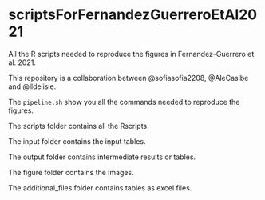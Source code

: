 # scriptsForFernandezGuerreroEtAl2021

All the R scripts needed to reproduce the figures in Fernandez-Guerrero et al. 2021.

This repository is a collaboration between @sofiasofia2208, @AleCaslbe and @lldelisle.

The `pipeline.sh` show you all the commands needed to reproduce the figures.

The scripts folder contains all the Rscripts.

The input folder contains the input tables.

The output folder contains intermediate results or tables.

The figure folder contains the images.

The additional_files folder contains tables as excel files.
